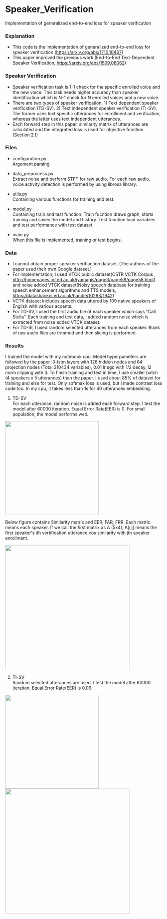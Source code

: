 # Speaker_Verification
Implementation of generalized end-to-end loss for speaker verification

### Explanation
- This code is the implementation of generalized end-to-end loss for speaker verification (https://arxiv.org/abs/1710.10467)
- This paper improved the previous work (End-to-End Text-Dependent Speaker Verification, https://arxiv.org/abs/1509.08062)

### Speaker Verification
- Speaker verification task is 1-1 check for the specific enrolled voice and the new voice. This task needs higher accuracy than speaker identification which is N-1 check for N enrolled voices and a new voice. 
- There are two types of speaker verification. 1) Text dependent speaker verification (TD-SV). 2) Text independent speaker verification (TI-SV). The former uses text specific utterances for enrollment and verification, whereas the latter uses text independent utterances.
- Each forward step in this paper, similarity matrix of utterances are calculated and the integrated loss is used for objective function. (Section 2.1)


### Files
- configuration.py  
Argument parsing  

- data_preprocess.py  
Extract noise and perform STFT for raw audio. For each raw audio, voice activity detection is performed by using librosa library.

- utils.py   
Containing various functions for training and test.  

- model.py  
Containing train and test function. Train fucntion draws graph, starts training and saves the model and history. Test function load 
variables and test performance with test dataset.  

- main.py  
When this file is implemented, training or test begins.


### Data
- I cannot obtain proper speaker verifiaction dataset. (The authors of the paper used their own Google dataset.)
- For implementation, I used VTCK public dataset(CSTR VCTK Corpus 
, http://homepages.inf.ed.ac.uk/jyamagis/page3/page58/page58.html) and noise added VTCK dataset(Noisy speech database for training speech enhancement algorithms and TTS models, https://datashare.is.ed.ac.uk/handle/10283/1942)
- VCTK dataset includes speech data uttered by 109 native speakers of English with various accents. 
- For TD-SV, I used the first audio file of each speaker which says "Call Stella". Each training and test data, I added random noise which is extracted from noise added VTCK dataset. 
- For TD-SI, I used random selected utterances from each speaker. Blank of raw audio files are trimmed and then slicing is performed.  


### Results
I trained the model with my notebook cpu. Model hyperpameters are followed by the paper :3-lstm layers with 128 hidden nodes and 64 projection nodes (Total 210434 variables), 0.01 lr sgd with 1/2 decay, l2 norm clipping with 3. To finish training and test in time, I use smaller batch (4 speakers x 5 utterances) than the paper. I used about 85% of dataset for training and else for test. Only softmax loss is used, but I made contrast loss code too. In my cpu, it takes less than 1s for 40 utterances embedding.

1) TD-SV  
For each utterance, random noise is added each forward step. I test the model after 60000 iteration. Equal Error Rate(EER) is 0. For small population, the model performs well. 
<img src=Results/TDSV_loss.JPG width="300">

Below figure contains Similarity matrix and EER, FAR, FRR.
Each matrix means each speaker. If we call the first matrix as A (5x4), A[i,j] means the first speaker's ith vertification utterance cos similarity with jth speaker enrollment.

<img src=Results/TDSV_결과.JPG width="400">


2) TI-SV  
Random selected utterances are used. I test the model after 60000 iteration. Equal Error Rate(EER) is 0.09.  

<img src=Results/TISV_loss.JPG width="300">

<img src=Results/TISV_결과.JPG width="400">










